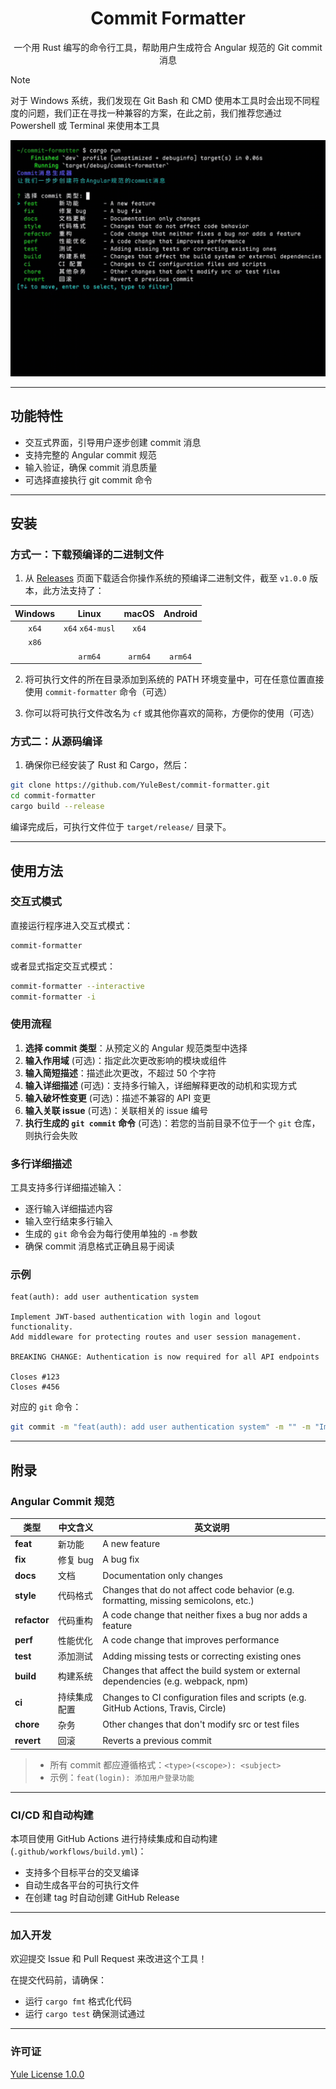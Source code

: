<h1 align="center"> Commit Formatter </h1>

<p align="center"> 一个用 Rust 编写的命令行工具，帮助用户生成符合 Angular 规范的 Git commit 消息 </p>

> [!NOTE]
> 对于 Windows 系统，我们发现在 Git Bash 和 CMD 使用本工具时会出现不同程度的问题，我们正在寻找一种兼容的方案，在此之前，我们推荐您通过 Powershell 或 Terminal 来使用本工具

<img src="./.github/images/introduce.gif" alt="演示" style="zoom:75%;" />

---

## 功能特性

- 交互式界面，引导用户逐步创建 commit 消息
- 支持完整的 Angular commit 规范
- 输入验证，确保 commit 消息质量
- 可选择直接执行 git commit 命令

---

## 安装

### 方式一：下载预编译的二进制文件

1. 从 [Releases](https://github.com/YuleBest/commit-formatter/releases) 页面下载适合你操作系统的预编译二进制文件，截至 `v1.0.0` 版本，此方法支持了：

| Windows |       Linux       |  macOS  | Android |
| :-----: | :---------------: | :-----: | :-----: |
|  `x64`  | `x64`  `x64-musl` |  `x64`  |         |
|  `x86`  |                   |         |         |
|         |      `arm64`      | `arm64` | `arm64` |

2. 将可执行文件的所在目录添加到系统的 PATH 环境变量中，可在任意位置直接使用 `commit-formatter` 命令（可选）

3. 你可以将可执行文件改名为 `cf` 或其他你喜欢的简称，方便你的使用（可选）

### 方式二：从源码编译

1. 确保你已经安装了 Rust 和 Cargo，然后：

```bash
git clone https://github.com/YuleBest/commit-formatter.git
cd commit-formatter
cargo build --release
```

编译完成后，可执行文件位于 `target/release/` 目录下。

---

## 使用方法

### 交互式模式

直接运行程序进入交互式模式：

```bash
commit-formatter
```

或者显式指定交互式模式：

```bash
commit-formatter --interactive
commit-formatter -i
```

### 使用流程

1. **选择 commit 类型**：从预定义的 Angular 规范类型中选择
2. **输入作用域** (可选)：指定此次更改影响的模块或组件
3. **输入简短描述**：描述此次更改，不超过 50 个字符
4. **输入详细描述** (可选)：支持多行输入，详细解释更改的动机和实现方式
5. **输入破坏性变更** (可选)：描述不兼容的 API 变更
6. **输入关联 issue** (可选)：关联相关的 issue 编号
7. **执行生成的 `git commit` 命令** (可选)：若您的当前目录不位于一个 `git` 仓库，则执行会失败

### 多行详细描述

工具支持多行详细描述输入：
- 逐行输入详细描述内容
- 输入空行结束多行输入
- 生成的 `git` 命令会为每行使用单独的 `-m` 参数
- 确保 commit 消息格式正确且易于阅读

### 示例

```
feat(auth): add user authentication system

Implement JWT-based authentication with login and logout functionality.
Add middleware for protecting routes and user session management.

BREAKING CHANGE: Authentication is now required for all API endpoints

Closes #123
Closes #456
```

对应的 `git` 命令：

```bash
git commit -m "feat(auth): add user authentication system" -m "" -m "Implement JWT-based authentication with login and logout functionality." -m "Add middleware for protecting routes and user session management." -m "" -m "BREAKING CHANGE: Authentication is now required for all API endpoints" -m "" -m "Closes #123" -m "Closes #456"
```

---

## 附录

### Angular Commit 规范

| 类型      | 中文含义     | 英文说明                                      |
|-----------|--------------|-----------------------------------------------|
| **feat**  | 新功能       | A new feature                                 |
| **fix**   | 修复 bug     | A bug fix                                     |
| **docs**  | 文档         | Documentation only changes                    |
| **style** | 代码格式     | Changes that do not affect code behavior (e.g. formatting, missing semicolons, etc.) |
| **refactor** | 代码重构 | A code change that neither fixes a bug nor adds a feature |
| **perf**  | 性能优化     | A code change that improves performance       |
| **test**  | 添加测试     | Adding missing tests or correcting existing ones |
| **build** | 构建系统     | Changes that affect the build system or external dependencies (e.g. webpack, npm) |
| **ci**    | 持续集成配置 | Changes to CI configuration files and scripts (e.g. GitHub Actions, Travis, Circle) |
| **chore** | 杂务         | Other changes that don't modify src or test files |
| **revert**| 回滚         | Reverts a previous commit                     |

> - 所有 commit 都应遵循格式：`<type>(<scope>): <subject>`
> - 示例：`feat(login): 添加用户登录功能`

---

### CI/CD 和自动构建

本项目使用 GitHub Actions 进行持续集成和自动构建 (`.github/workflows/build.yml`)：

- 支持多个目标平台的交叉编译
- 自动生成各平台的可执行文件
- 在创建 tag 时自动创建 GitHub Release

---

### 加入开发

欢迎提交 Issue 和 Pull Request 来改进这个工具！

在提交代码前，请确保：
- 运行 `cargo fmt` 格式化代码
- 运行 `cargo test` 确保测试通过

---

### 许可证

[Yule License 1.0.0](./LICENSE.txt)